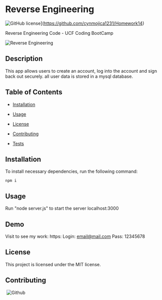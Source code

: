 # Reverse Engineering

![GitHub license](https://img.shields.io/badge/license-MIT-blue.svg)](https://github.com/cynmojica1231/Homework14)

Reverse Engineering Code - UCF Coding BootCamp

![Reverse Engineering]()

## Description

This app allows users to create an account, log into the account and sign back out securely. all user data is stored in a mysql database.

## Table of Contents

- [Installation](#installation)

- [Usage](#usage)

- [License](#license)

- [Contributing](#contributing)

- [Tests](#tests)

## Installation

To install necessary dependencies, run the following command:
​

```
npm i
```

## Usage

Run "node server.js" to start the server localhost:3000

## Demo

Visit to see my work: https:
Login: email@mail.com Pass: 12345678

## License

This project is licensed under the MIT license.

## Contributing

​
![Github]('https://github.com/cynmojica1231/Homework14')
